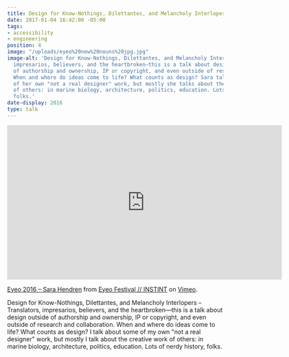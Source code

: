 ```yaml
---
title: Design for Know-Nothings, Dilettantes, and Melancholy Interlopers, Eyeo 2016
date: 2017-01-04 16:42:00 -05:00
tags:
- accessibility
- engineering
position: 4
image: "/uploads/eyeo%20new%20nouns%20jpg.jpg"
image-alt: 'Design for Know-Nothings, Dilettantes, and Melancholy Interlopers – Translators,
  impresarios, believers, and the heartbroken—this is a talk about design outside
  of authorship and ownership, IP or copyright, and even outside of research and collaboration.
  When and where do ideas come to life? What counts as design? Sara talks about some
  of her own "not a real designer" work, but mostly she talks about the creative work
  of others: in marine biology, architecture, politics, education. Lots of nerdy history,
  folks.'
date-display: 2016
type: talk
---
```


<iframe src="https://player.vimeo.com/video/179040817?color=d9d0d0" width="640" height="360" frameborder="0" webkitallowfullscreen mozallowfullscreen allowfullscreen></iframe>
<p><a href="https://vimeo.com/179040817">Eyeo 2016 &ndash; Sara Hendren</a> from <a href="https://vimeo.com/eyeofestival">Eyeo Festival  //  INSTINT</a> on <a href="https://vimeo.com">Vimeo</a>.</p>

Design for Know-Nothings, Dilettantes, and Melancholy Interlopers – Translators, impresarios, believers, and the heartbroken—this is a talk about design outside of authorship and ownership, IP or copyright, and even outside of research and collaboration. When and where do ideas come to life? What counts as design? I talk about some of my own "not a real designer" work, but mostly I talk about the creative work of others: in marine biology, architecture, politics, education. Lots of nerdy history, folks.
